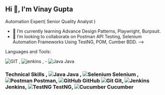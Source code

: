 ## Hi 👋, I'm Vinay Gupta

Automation Expert( Senior Quality Analyst )


- 🌱 I’m currently learning Advance Design Patterns, Playwright, Burpsuit.
- 👯 I’m looking to collaborate on Postman API Testing, Selenium Automation Frameworks Using TestNG, POM, Cumber BDD.
-->

Languages and Tools:


![GIT](https://github.com/user-attachments/assets/ab236c45-1089-4c38-8502-46409684f6c1)    , ![jenkins](https://github.com/user-attachments/assets/8348a612-f8f4-4311-aadd-ae61fb023ce0) , - ![Java](https://img.icons8.com/ios-filled/100/000000/java-coffee-cup-logo.png) Java
### Technical Skills ,  ![Java](https://img.icons8.com/ios-filled/100/000000/java-coffee-cup-logo.png) Java ,  ![Selenium](https://img.icons8.com/ios-filled/100/000000/selenium.png) Selenium ,  ![Postman](https://img.icons8.com/color/100/000000/postman-api.png) Postman,  ![GitHub](https://img.icons8.com/material-rounded/100/000000/github.png) GitHub ![Git](https://img.icons8.com/material-rounded/100/000000/git.png) Git,  ![Jenkins](https://img.icons8.com/ios-filled/100/000000/jenkins.png) Jenkins, ![TestNG](https://img.icons8.com/color/100/000000/testng.png) TestNG, ![Cucumber](https://img.icons8.com/color/100/000000/cucumber.png) Cucumber




